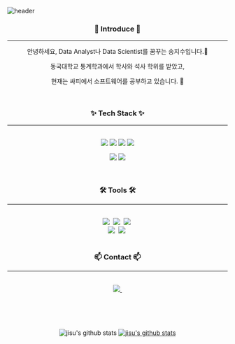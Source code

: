 

<!--
**sjisu7525/sjisu7525** is a ✨ _special_ ✨ repository because its `README.md` (this file) appears on your GitHub profile.

Here are some ideas to get you started:

- 🔭 I’m currently working on ...
- 🌱 I’m currently learning ...
- 👯 I’m looking to collaborate on ...
- 🤔 I’m looking for help with ...
- 💬 Ask me about ...
- 📫 How to reach me: ...
- 😄 Pronouns: ...
- ⚡ Fun fact: ...
-->
![header](https://capsule-render.vercel.app/api?type=venom&color=BB2BEF&height=300&section=header&text=%20JISU'S%20GitHub&fontSize=40&animation=fadeIn)

<!-- <details>
<summary>Details About Me</summary>
<div markdown="1">   -->

<h3 align="center">👋 Introduce 👋 </h3> 

<div align="center">

---
안녕하세요, Data Analyst나 Data Scientist를 꿈꾸는 송지수입니다.🙂

동국대학교 통계학과에서 학사와 석사 학위를 받았고, 

현재는 싸피에서 소프트웨어를 공부하고 있습니다. 🎯

<br>

<h3 align="center">✨ Tech Stack ✨</h3>

---
<br>
<div align="center">
<img src="https://img.shields.io/badge/Python-1C86FF?style=for-the-badge&logo=Python&logoColor=white"/></a>
<img src="https://img.shields.io/badge/numpy-E7E71D?style=for-the-badge&logo=numpy&logoColor=white"/></a>
<img src="https://img.shields.io/badge/pandas-171399?style=for-the-badge&logo=pandas&logoColor=white"/></a>
<img src="https://img.shields.io/badge/TensorFlow-FF951C?style=for-the-badge&logo=tensorflow&logoColor=white"/></a>

<img src="https://img.shields.io/badge/MySQL-1460B7?style=for-the-badge&logo=MySQL&logoColor=white"/></a>
<img src="https://img.shields.io/badge/R-9D99A3?style=for-the-badge&logo=R&logoColor=white"/></a>

<br>

<h3 align="center">🛠 Tools 🛠</h3>

---
<br>
<div align="center">
  <img src="https://img.shields.io/badge/github-181717.svg?style=for-the-badge&logo=github&logoColor=white" />&nbsp
  <img src="https://img.shields.io/badge/VSCode-1BBBFF.svg?style=for-the-badge&logo=visual-studio-code&logoColor=22ABF3" />&nbsp
  <img src="https://img.shields.io/badge/jupyter-2C2C32.svg?style=for-the-badge&logo=jupyter&logoColor=F37726" />&nbsp
</div>

<div align="center">
  <img src="https://img.shields.io/badge/Notion-F3F3F3.svg?style=for-the-badge&logo=notion&logoColor=black" />&nbsp
    <img src="https://img.shields.io/badge/Slack-26C326.svg?style=for-the-badge&logo=slack&logoColor=black" />&nbsp
</div>

<br>

<h3 align="center">📫 Contact 📫</h3>

---
<br>
<div align="center">
  <a href="mailto:sjisu7525@gmail.com">
    <img
      src="https://img.shields.io/badge/sjisu7525@gmail.com-D14836?style=for-the-badge&logo=gmail&logoColor=white"/>&nbsp
  </a>
</div>

<br>

  <!-- </div>
  </details> -->

<br>
<br>
<br>

<div align="center">

![jisu's github stats](https://github-readme-stats.vercel.app/api?username=sjisu7525&show_icons=true)
[![jisu's github stats](https://github-readme-stats.vercel.app/api/top-langs/?username=sjisu7525&show_icons=true&hide_border=true&title_color=004386&icon_color=004386&layout=compact)](https://github.com/sjisu7525)

</div>

